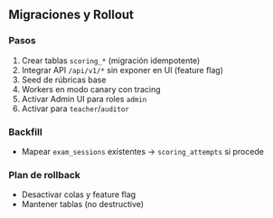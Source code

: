 ## Migraciones y Rollout

### Pasos

1. Crear tablas `scoring_*` (migración idempotente)
2. Integrar API `/api/v1/*` sin exponer en UI (feature flag)
3. Seed de rúbricas base
4. Workers en modo canary con tracing
5. Activar Admin UI para roles `admin`
6. Activar para `teacher`/`auditor`

### Backfill

- Mapear `exam_sessions` existentes → `scoring_attempts` si procede

### Plan de rollback

- Desactivar colas y feature flag
- Mantener tablas (no destructive)
